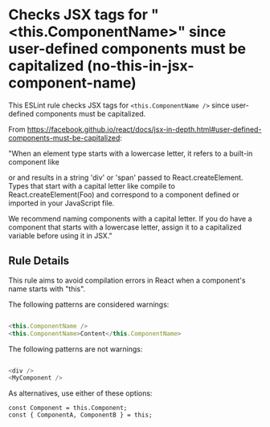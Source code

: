 # Checks JSX tags for &#34;&lt;this.ComponentName&gt;&#34; since user-defined components must be capitalized (no-this-in-jsx-component-name)

This ESLint rule checks JSX tags for `<this.ComponentName />` since user-defined components must be capitalized.

From https://facebook.github.io/react/docs/jsx-in-depth.html#user-defined-components-must-be-capitalized:

"When an element type starts with a lowercase letter, it refers to a built-in component like <div> or <span> and results in a string 'div' or 'span' passed to React.createElement. Types that start with a capital letter like <Foo /> compile to React.createElement(Foo) and correspond to a component defined or imported in your JavaScript file.

We recommend naming components with a capital letter. If you do have a component that starts with a lowercase letter, assign it to a capitalized variable before using it in JSX."

## Rule Details

This rule aims to avoid compilation errors in React when a component's name starts with "this".

The following patterns are considered warnings:

```js

<this.ComponentName />
<this.ComponentName>Content</this.ComponentName>

```

The following patterns are not warnings:

```js

<div />
<MyComponent />

```

As alternatives, use either of these options:

```
const Component = this.Component;
const { ComponentA, ComponentB } = this;
```
